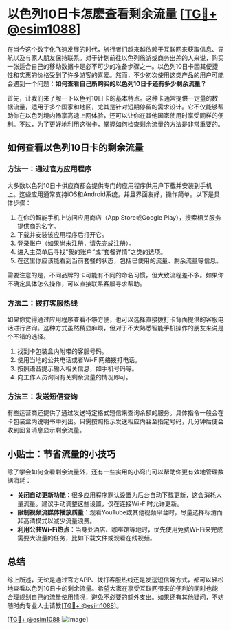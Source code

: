 # 以色列10日卡怎麽查看剩余流量 [[TG💪+ @esim1088](https://t.me/s/esim1088)]

在当今这个数字化飞速发展的时代，旅行者们越来越依赖于互联网来获取信息、导航以及与家人朋友保持联系。对于计划前往以色列旅游或商务出差的人来说，购买一张适合自己的移动数据卡是必不可少的准备步骤之一。以色列10日卡因其便捷性和实惠的价格受到了许多游客的喜爱。然而，不少初次使用这类产品的用户可能会遇到一个问题：**如何查看自己所购买的以色列10日卡还有多少剩余流量？**

首先，让我们来了解一下以色列10日卡的基本特点。这种卡通常提供一定量的数据流量，适用于多个国家和地区，尤其是针对短期停留的需求设计。它不仅能够帮助你在以色列境内畅享高速上网体验，还可以让你在其他国家使用时享受同样的便利。不过，为了更好地利用这张卡，掌握如何检查剩余流量的方法是非常重要的。

## **如何查看以色列10日卡的剩余流量**

### **方法一：通过官方应用程序**
大多数以色列10日卡供应商都会提供专门的应用程序供用户下载并安装到手机上。这些应用通常支持iOS和Android系统，并且界面友好，操作简单。以下是具体步骤：

1. 在你的智能手机上访问应用商店（App Store或Google Play），搜索相关服务提供商的名字。
2. 下载并安装该应用程序后打开它。
3. 登录账户（如果尚未注册，请先完成注册）。
4. 进入主菜单后寻找“我的账户”或“套餐详情”之类的选项。
5. 在这里你应该能看到当前套餐的状态，包括已使用的流量、剩余流量等信息。

需要注意的是，不同品牌的卡可能有不同的命名习惯，但大致流程差不多。如果你不确定具体怎么操作，可以直接联系客服寻求帮助。

### **方法二：拨打客服热线**
如果你觉得通过应用程序查看不够方便，也可以选择直接拨打卡背面提供的客服电话进行咨询。这种方式虽然稍显麻烦，但对于不太熟悉智能手机操作的朋友来说是个不错的选择。

1. 找到卡包装盒内附带的客服号码。
2. 使用当地的公共电话或者Wi-Fi网络拨打电话。
3. 按照语音提示输入相关信息，如手机号码等。
4. 向工作人员询问有关剩余流量的情况即可。

### **方法三：发送短信查询**
有些运营商还提供了通过发送特定格式短信来查询余额的服务。具体指令一般会在卡包装盒内说明书中列出。只需按照指示发送相应内容至指定号码，几分钟后便会收到回复消息显示剩余流量。

## **小贴士：节省流量的小技巧**
除了学会如何查看剩余流量外，还有一些实用的小窍门可以帮助你更有效地管理数据消耗：

- **关闭自动更新功能**：很多应用程序默认设置为后台自动下载更新，这会消耗大量流量。建议手动调整这些设置，仅在连接Wi-Fi时允许更新。
- **限制视频流媒体播放质量**：观看YouTube或其他视频平台时，尽量选择标清而非高清模式以减少流量浪费。
- **利用公共Wi-Fi热点**：当身处酒店、咖啡馆等地时，优先使用免费Wi-Fi来完成需要大流量的任务，比如下载文件或观看在线视频。

## **总结**
综上所述，无论是通过官方APP、拨打客服热线还是发送短信等方式，都可以轻松地查看以色列10日卡的剩余流量。希望大家在享受互联网带来的便利的同时也能合理规划自己的流量使用情况，避免不必要的额外支出。如果还有其他疑问，不妨随时向专业人士请教[[TG💪+ @esim1088](https://t.me/s/esim1088)]。

[[TG💪+ @esim1088](https://t.me/s/esim1088) ![Image](https://i.postimg.cc/4NQfJmqS/Snipaste-2025-05-13-00-14-12.png)]